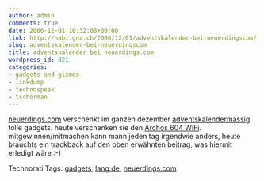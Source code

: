 ```yaml
---
author: admin
comments: true
date: 2006-12-01 10:32:08+00:00
link: http://habi.gna.ch/2006/12/01/adventskalender-bei-neuerdingscom/
slug: adventskalender-bei-neuerdingscom
title: adventskalender bei neuerdings.com
wordpress_id: 821
categories:
- gadgets and gizmos
- linkdump
- technospeak
- tschörman
---
```


[neuerdings.com](http://neuerdings.com/) verschenkt im ganzen dezember [adventskalendermässig](http://neuerdings.com/2006/12/01/der-neuerdings-adventskalender-24-tage-24-gewinne/) tolle gadgets.
heute verschenken sie den [Archos 604 WiFi](http://neuerdings.com/2006/12/01/adventskalender-tuer-1-archos-604-wifi/). mitgewinnen/mitmachen kann mann jeden tag irgendwie anders, heute brauchts ein trackback auf den oben erwähnten beitrag, was hiermit erledigt wäre :-)


Technorati Tags: [gadgets](http://www.technorati.com/tag/gadgets), [lang:de](http://www.technorati.com/tag/lang:de), [neuerdings.com](http://www.technorati.com/tag/neuerdings.com)
